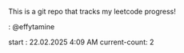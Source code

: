 This is a git repo that tracks my leetcode progress!

: @effytamine

start : 22.02.2025 4:09 AM
current-count: 2